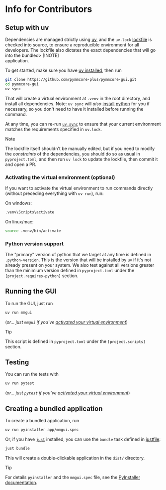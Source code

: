 # Info for Contributors

## Setup with uv

Dependencies are managed strictly using [uv](https://docs.astral.sh/uv/), and the
`uv.lock` [lockfile](https://docs.astral.sh/uv/concepts/projects/layout/#the-lockfile)
is checked into source, to ensure a reproducible environment for all developers.
The lockfile also dictates the exact dependencies that will go into the bundled> [!NOTE]  
application.

To get started, make sure you have
[uv installed](https://docs.astral.sh/uv/getting-started/installation/), then run

```sh
git clone https://github.com/pymmcore-plus/pymmcore-gui.git
cd pymmcore-gui
uv sync
```

That will create a virtual environment at `.venv` in the root directory, and
install all dependencies. Note: `uv sync` will *also* [install
python](https://docs.astral.sh/uv/guides/install-python/) for you if necessary,
so you don't need to have it installed before running the command.

At any time, you can re-run [`uv
sync`](https://docs.astral.sh/uv/reference/cli/#uv-sync) to ensure that your
current environment matches the requirements specified in `uv.lock`. 

> [!NOTE]
> The lockfile itself shouldn't be manually edited, but if you need to
> modify the *constraints* of the dependencies, you should do so as usual
> in `pyproject.toml`, and then run `uv lock` to update the lockfile, then
> commit it and open a PR.

### Activating the virtual environment (optional)

If you want to activate the virtual environment to run commands directly (without
preceding everything with `uv run`), run:

On windows:

```cmd
.venv\Scripts\activate
```

On linux/mac:

```sh
source .venv/bin/activate
```

### Python version support

The "primary" version of python that we target at any time is defined in
`.python-version`. This is the version that will be installed by `uv` if it's
not already present on your system.  We also test against all versions greater
than the minimium version defined in `pyproject.toml` under the
`[project.requires-python]` section.

## Running the GUI

To run the GUI, just run

```sh
uv run mmgui
```

(*or... just `mmgui` if you've [activated your virtual
environment](#activating-the-virtual-environment-optional)*)

> [!TIP]
> This script is defined in `pyproject.toml` under the `[project.scripts]` section.

## Testing

You can run the tests with

```sh
uv run pytest
```

(*or... just `pytest` if you've [activated your virtual
environment](#activating-the-virtual-environment-optional)*)

## Creating a bundled application

To create a bundled application, run

```sh
uv run pyinstaller app/mmgui.spec
```

Or, if you have [`just`](https://github.com/casey/just) installed, you can use
the `bundle` task defined in [justfile](./justfile):

```sh
just bundle
```

This will create a double-clickable application in the `dist/` directory.

> [!TIP]
> For details `pyinstaller` and the `mmgui.spec` file, see the [PyInstaller
> documentation](https://pyinstaller.org/en/stable/spec-files.html).
